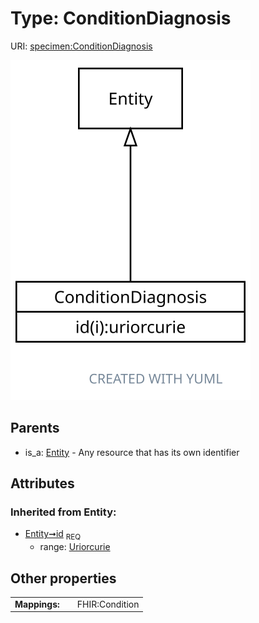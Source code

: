 
# Type: ConditionDiagnosis




URI: [specimen:ConditionDiagnosis](https://ccdh.org/specimen/ConditionDiagnosis)


![img](images/ConditionDiagnosis.svg)

## Parents

 *  is_a: [Entity](Entity.md) - Any resource that has its own identifier

## Attributes


### Inherited from Entity:

 * [Entity➞id](Entity_id.md)  <sub>REQ</sub>
    * range: [Uriorcurie](types/Uriorcurie.md)

## Other properties

|  |  |  |
| --- | --- | --- |
| **Mappings:** | | FHIR:Condition |

